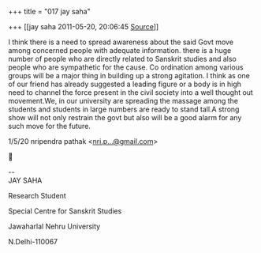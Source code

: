 +++
title = "017 jay saha"

+++
[[jay saha	2011-05-20, 20:06:45 [Source](https://groups.google.com/g/bvparishat/c/xw9RIghQPcU)]]



  

I think there is a need to spread awareness about the said Govt move among concerned people with adequate information. there is a huge number of people who are directly related to Sanskrit studies and also people
who are sympathetic for the cause. Co ordination among various groups will be a major thing in building up a strong agitation. I think as one of our friend has already suggested a leading figure or a body is in high need to channel the force present in the civil society into a well thought out movement.We, in our university are spreading the massage among the students and students in large numbers are ready to stand tall.A strong show will not only restrain the govt but also will be a good alarm for any such move for the future. 

  

  

1/5/20 nripendra pathak \<[nri.p...@gmail.com]()\>



  
  
  
--  
JAY SAHA

Research Student

Special Centre for Sanskrit Studies

Jawaharlal Nehru University

N.Delhi-110067  

  

  

